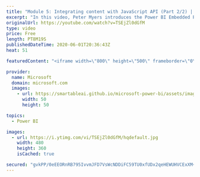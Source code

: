 ```yaml
---
title: "Module 5: Integrating content with JavaScript API (Part 2/2) | Power BI Developer in a Day"
excerpt: "In this video, Peter Myers introduces the Power BI Embedded Playground, and demonstrates how to add client-side filtering and a context menu. This is video 15 of 20.    The Power BI Developer in a Day online course empowers you as an app developer with the technical knowledge required to embed Power"
originalUrl: https://youtube.com/watch?v=TSEjZl0dGfM
type: video
price: Free
length: PT8M19S
publishedDateTime: 2020-06-01T20:36:43Z
heat: 51

featuredContent: "<iframe width=\"800\" height=\"500\" frameborder=\"0\" src=\"https://www.youtube.com/embed/TSEjZl0dGfM\" allow=\"accelerometer; autoplay; encrypted-media; gyroscope; picture-in-picture\" allowfullscreen></iframe>"

provider:
  name: Microsoft
  domain: microsoft.com
  images:
    - url: https://smartableai.github.io/microsoft-power-bi/assets/images/organizations/microsoft.com-50x50.jpg
      width: 50
      height: 50

topics:
  - Power BI

images:
  - url: https://i.ytimg.com/vi/TSEjZl0dGfM/hqdefault.jpg
    width: 480
    height: 360
    isCached: true

secured: "gvkPP/0eEEORnRB795IvvmJFD7VsWcNDDiFC59TU0xfUDx2qeHEWUHVCExXM+e9WQ4xLTIm8Jhk+eTUE88XiGLm2nDATmwGK3CTI2Nh23Mcc1OlfizUAUpl41Go+QaE4FdheKrCzO8FARu/kdfRWFbsXrZDyICS9ith+9zi5yJdRFxsYc8O2SyZzBc5Bgv0gEK+MKAcLr26JlU2acsYpeBgGi9lnhOtEEYKs0P5qGyGCgLG4at/IBGi7LlGSlOb8hi788Q70rEFjoKyT5puh72lLqG8Rkb5Equ7XDBKOJzYMJ18Iq+8bM85rOHaaJkmEMSCXfWT9ROeHf8O7lAT0SA4bWVCQHAsn4OXHqvm4tPcmKDY2FGHm9QNW+/ZOd5M7GjPg/0lS26QkM8FB18hJCdlb951Kag1BkU185yP9E0A=;ukNCt+SIMHuDmN3kqYDT3A=="
---
```


